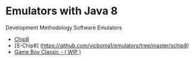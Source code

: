 Emulators with Java 8
=========

Development Methodology Software Emulators

* [Chip8](https://github.com/vicboma1/emulators/tree/master/chip8)
* [S-Chip8] (https://github.com/vicboma1/emulators/tree/master/schip8)
* [Game Boy Classic - ( WIP )](https://github.com/vicboma1/emulators/tree/master/gameboyclassic)
